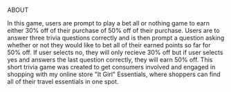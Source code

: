 ABOUT

In this game, users are prompt to play a bet all or nothing game to earn either 30% off of their purchase of 50% off of their purchase. Users are to answer three trivia questions correctly and is then prompt a question asking whether or not they would like to bet all of their earned points so far for 50% off. If user selects no, they will only recieve 30% off but if user selects yes and answers the last question correctly, they will earn 50% off. This short trivia game was created to get consumers involved and engaged in shopping with my online store "It Girl" Essentials, where shoppers can find all of their travel essentials in one spot. 